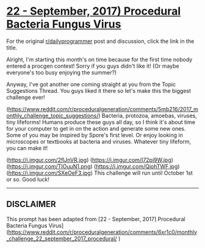 # [22 - September, 2017) Procedural Bacteria   Fungus   Virus](https://www.reddit.com/r/proceduralgeneration/comments/6xr1c0/monthly_challenge_22_september_2017_procedural/)

For the original [r/dailyprogrammer](https://www.reddit.com/r/dailyprogrammer/) post and discussion, click the link in the title.

Alright, I'm starting this month's on time because for the first time nobody entered a procgen contest! Sorry if you guys didn't like it! (Or maybe everyone's too busy enjoying the summer?)

Anyway, I've got another one coming straight at you from the Topic Suggestions Thread. You guys liked it there so let's make this the biggest challenge ever! 

(https://www.reddit.com/r/proceduralgeneration/comments/5mb216/2017_monthly_challenge_topic_suggestions/)
Bacteria, protozoa, amoebas, viruses, tiny lifeforms! Humans produce these guys all day, so I think it's about time for your computer to get in on the action and generate some new ones. Some of you may be inspired by Spore's first level. Or enjoy looking in microscopes or textbooks at bacteria and viruses. Whatever tiny lifeform, you can make it!

(https://i.imgur.com/2flJnVR.jpg)
(https://i.imgur.com/I72pj9W.jpg)
(https://i.imgur.com/TIOuuN1.png)
(https://i.imgur.com/QiohTWF.jpg)
(https://i.imgur.com/SXeOeF3.jpg)
This challenge will run until October 1st or so. Good luck!


----
## **DISCLAIMER**
This prompt has been adapted from [22 - September, 2017] Procedural Bacteria   Fungus   Virus](https://www.reddit.com/r/proceduralgeneration/comments/6xr1c0/monthly_challenge_22_september_2017_procedural/
)
